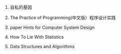1. 自私的基因

2. The Practice of Programming(中文版）程序设计实践

3. paper Hints for Computer System Design

4. How To Lie With Statistics

5. Data Structures and Algorithms
